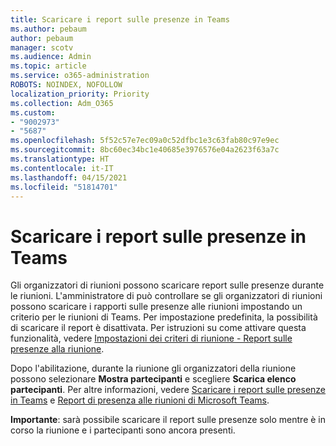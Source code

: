 ```yaml
---
title: Scaricare i report sulle presenze in Teams
ms.author: pebaum
author: pebaum
manager: scotv
ms.audience: Admin
ms.topic: article
ms.service: o365-administration
ROBOTS: NOINDEX, NOFOLLOW
localization_priority: Priority
ms.collection: Adm_O365
ms.custom:
- "9002973"
- "5687"
ms.openlocfilehash: 5f52c57e7ec09a0c52dfbc1e3c63fab80c97e9ec
ms.sourcegitcommit: 8bc60ec34bc1e40685e3976576e04a2623f63a7c
ms.translationtype: HT
ms.contentlocale: it-IT
ms.lasthandoff: 04/15/2021
ms.locfileid: "51814701"
---
```

# <a name="download-attendance-reports-in-teams"></a>Scaricare i report sulle presenze in Teams

Gli organizzatori di riunioni possono scaricare report sulle presenze durante le riunioni. L'amministratore di può controllare se gli organizzatori di riunioni possono scaricare i rapporti sulle presenze alle riunioni impostando un criterio per le riunioni di Teams. Per impostazione predefinita, la possibilità di scaricare il report è disattivata. Per istruzioni su come attivare questa funzionalità, vedere [Impostazioni dei criteri di riunione - Report sulle presenze alla riunione](https://docs.microsoft.com/microsoftteams/meeting-policies-in-teams#meeting-policy-settings---meeting-attendance-report).

Dopo l'abilitazione, durante la riunione gli organizzatori della riunione possono selezionare **Mostra partecipanti** e scegliere **Scarica elenco partecipanti**. Per altre informazioni, vedere [Scaricare i report sulle presenze in Teams](https://support.office.com/article/download-attendance-reports-in-teams-ae7cf170-530c-47d3-84c1-3aedac74d310) e [Report di presenza alle riunioni di Microsoft Teams](https://docs.microsoft.com/microsoftteams/teams-analytics-and-reports/meeting-attendance-report).

**Importante**: sarà possibile scaricare il report sulle presenze solo mentre è in corso la riunione e i partecipanti sono ancora presenti.